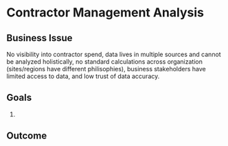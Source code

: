 # Contractor Management Analysis

## Business Issue 
No visibility into contractor spend, data lives in multiple sources and cannot be analyzed holistically, no standard calculations across organization (sites/regions have different philisophies), business stakeholders have limited access to data, and low trust of data accuracy.
## Goals
1. 
## Outcome
